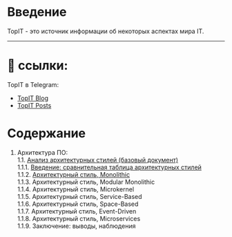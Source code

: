 # Введение
TopIT - это источник информации об некоторых аспектах мира IT.

***
# 🔗 ссылки:
TopIT в Telegram:
* [TopIT Blog](https://t.me/TopITBlog)
* [TopIT Posts](https://t.me/TopITPosts)

# Содержание
1. Архитектура ПО:  
1.1. [Анализ архитектурных стилей (базовый документ)](./Software%20Architecture/Comparison%20Chart%20of%20Architectural%20Styles/Comparison%20Chart%20of%20Architectural%20Styles.docx)  
1.1.1. [Введение: сравнительная таблица архитектурных стилей](./Software%20Architecture/Comparison%20Chart%20of%20Architectural%20Styles/Introduction,%20the%20table.md)  
1.1.2. [Архитектурный стиль, Monolithic](./Software%20Architecture/Comparison%20Chart%20of%20Architectural%20Styles/monolith.md)  
1.1.3. Архитектурный стиль, Modular Monolithic  
1.1.4. Архитектурный стиль, Microkernel  
1.1.5. Архитектурный стиль, Service-Based  
1.1.6. Архитектурный стиль, Space-Based  
1.1.7. Архитектурный стиль, Event-Driven  
1.1.8. Архитектурный стиль, Microservices  
1.1.9. Заключение: выводы, наблюдения  
